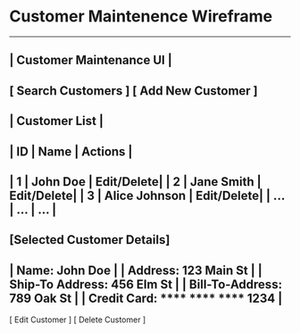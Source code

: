 # Customer Maintenence Wireframe

-------------------------------------
|     Customer Maintenance UI       |
-------------------------------------

[ Search Customers ]
[ Add New Customer ]
-------------------------------------
|  Customer List                    |
-------------------------------------
|  ID |   Name        |   Actions   |
-------------------------------------
|  1  | John Doe      |  Edit/Delete|
|  2  | Jane Smith    |  Edit/Delete|
|  3  | Alice Johnson |  Edit/Delete|
| ... | ...           |  ...        |
-------------------------------------

[Selected Customer Details]
-------------------------------------
|  Name: John Doe                   |
|  Address: 123 Main St             |
|  Ship-To Address: 456 Elm St      |
|  Bill-To-Address: 789 Oak St      |
|  Credit Card: **** **** **** 1234 |
-------------------------------------

[ Edit Customer ]
[ Delete Customer ]

